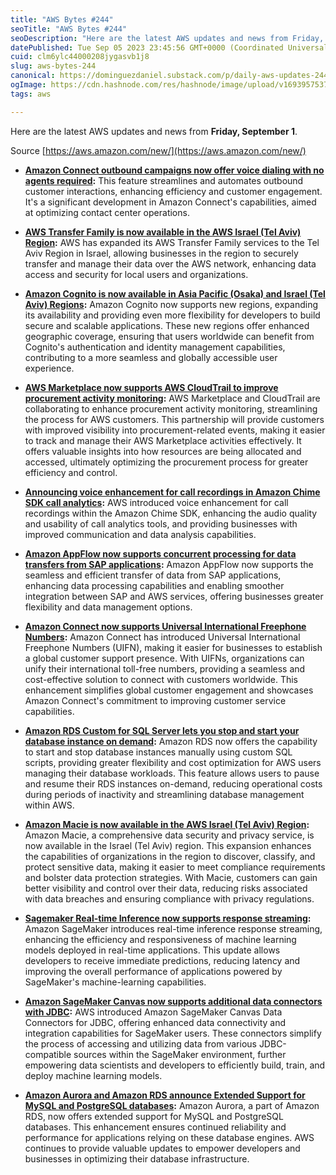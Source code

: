 ```yaml
---
title: "AWS Bytes #244"
seoTitle: "AWS Bytes #244"
seoDescription: "Here are the latest AWS updates and news from Friday, September 1."
datePublished: Tue Sep 05 2023 23:45:56 GMT+0000 (Coordinated Universal Time)
cuid: clm6ylc44000208jygasvb1j8
slug: aws-bytes-244
canonical: https://dominguezdaniel.substack.com/p/daily-aws-updates-244
ogImage: https://cdn.hashnode.com/res/hashnode/image/upload/v1693957537074/5d6699e8-a4ae-4703-b739-6ce7903e6487.jpeg
tags: aws

---
```


Here are the latest AWS updates and news from **Friday, September 1**.

Source [https://aws.amazon.com/new/](https://aws.amazon.com/new/)

* [**Amazon Connect outbound campaigns now offer voice dialing with no agents required**](https://aws.amazon.com/about-aws/whats-new/2023/09/amazon-connect-outbound-campaigns-voice-dialing-no-agents-required/)**:** This feature streamlines and automates outbound customer interactions, enhancing efficiency and customer engagement. It's a significant development in Amazon Connect's capabilities, aimed at optimizing contact center operations.
    
* [**AWS Transfer Family is now available in the AWS Israel (Tel Aviv) Region**](https://aws.amazon.com/about-aws/whats-new/2023/09/aws-transfer-family-aws-israel-tel-aviv-region/)**:** AWS has expanded its AWS Transfer Family services to the Tel Aviv Region in Israel, allowing businesses in the region to securely transfer and manage their data over the AWS network, enhancing data access and security for local users and organizations.
    
* [**Amazon Cognito is now available in Asia Pacific (Osaka) and Israel (Tel Aviv) Regions**](https://aws.amazon.com/about-aws/whats-new/2023/09/amazon-cognito-new-regions/)**:** Amazon Cognito now supports new regions, expanding its availability and providing even more flexibility for developers to build secure and scalable applications. These new regions offer enhanced geographic coverage, ensuring that users worldwide can benefit from Cognito's authentication and identity management capabilities, contributing to a more seamless and globally accessible user experience.
    
* [**AWS Marketplace now supports AWS CloudTrail to improve procurement activity monitoring**](https://aws.amazon.com/about-aws/whats-new/2023/09/aws-marketplace-cloudtrail-improve-procurement-activity-monitoring/)**:** AWS Marketplace and CloudTrail are collaborating to enhance procurement activity monitoring, streamlining the process for AWS customers. This partnership will provide customers with improved visibility into procurement-related events, making it easier to track and manage their AWS Marketplace activities effectively. It offers valuable insights into how resources are being allocated and accessed, ultimately optimizing the procurement process for greater efficiency and control.
    
* [**Announcing voice enhancement for call recordings in Amazon Chime SDK call analytics**](https://aws.amazon.com/about-aws/whats-new/2023/09/voice-enhancement-call-recordings-amazon-chime-sdk-call-analytics/)**:** AWS introduced voice enhancement for call recordings within the Amazon Chime SDK, enhancing the audio quality and usability of call analytics tools, and providing businesses with improved communication and data analysis capabilities.
    
* [**Amazon AppFlow now supports concurrent processing for data transfers from SAP applications**](https://aws.amazon.com/about-aws/whats-new/2023/09/amazon-appflow-current-processing-data-transfers-sap-applications/)**:** Amazon AppFlow now supports the seamless and efficient transfer of data from SAP applications, enhancing data processing capabilities and enabling smoother integration between SAP and AWS services, offering businesses greater flexibility and data management options.
    
* [**Amazon Connect now supports Universal International Freephone Numbers**](https://aws.amazon.com/about-aws/whats-new/2023/09/amazon-connect-universal-international-freephone-numbers/)**:** Amazon Connect has introduced Universal International Freephone Numbers (UIFN), making it easier for businesses to establish a global customer support presence. With UIFNs, organizations can unify their international toll-free numbers, providing a seamless and cost-effective solution to connect with customers worldwide. This enhancement simplifies global customer engagement and showcases Amazon Connect's commitment to improving customer service capabilities.
    
* [**Amazon RDS Custom for SQL Server lets you stop and start your database instance on demand**](https://aws.amazon.com/about-aws/whats-new/2023/09/amazon-rds-custom-sql-stop-start-database-instance/)**:** Amazon RDS now offers the capability to start and stop database instances manually using custom SQL scripts, providing greater flexibility and cost optimization for AWS users managing their database workloads. This feature allows users to pause and resume their RDS instances on-demand, reducing operational costs during periods of inactivity and streamlining database management within AWS.
    
* [**Amazon Macie is now available in the AWS Israel (Tel Aviv) Region**](https://aws.amazon.com/about-aws/whats-new/2023/09/amazon-macie-israel-tel-aviv-region/)**:** Amazon Macie, a comprehensive data security and privacy service, is now available in the Israel (Tel Aviv) region. This expansion enhances the capabilities of organizations in the region to discover, classify, and protect sensitive data, making it easier to meet compliance requirements and bolster data protection strategies. With Macie, customers can gain better visibility and control over their data, reducing risks associated with data breaches and ensuring compliance with privacy regulations.
    
* [**Sagemaker Real-time Inference now supports response streaming**](https://aws.amazon.com/about-aws/whats-new/2023/09/sagemaker-real-time-inference-response-streaming/)**:** Amazon SageMaker introduces real-time inference response streaming, enhancing the efficiency and responsiveness of machine learning models deployed in real-time applications. This update allows developers to receive immediate predictions, reducing latency and improving the overall performance of applications powered by SageMaker's machine-learning capabilities.
    
* [**Amazon SageMaker Canvas now supports additional data connectors with JDBC**](https://aws.amazon.com/about-aws/whats-new/2023/09/amazon-sagemaker-canvas-data-connectors-jdbc/)**:** AWS introduced Amazon SageMaker Canvas Data Connectors for JDBC, offering enhanced data connectivity and integration capabilities for SageMaker users. These connectors simplify the process of accessing and utilizing data from various JDBC-compatible sources within the SageMaker environment, further empowering data scientists and developers to efficiently build, train, and deploy machine learning models.
    
* [**Amazon Aurora and Amazon RDS announce Extended Support for MySQL and PostgreSQL databases**](https://aws.amazon.com/about-aws/whats-new/2023/09/amazon-aurora-rds-extended-support-mysql-postgresql-databases/)**:** Amazon Aurora, a part of Amazon RDS, now offers extended support for MySQL and PostgreSQL databases. This enhancement ensures continued reliability and performance for applications relying on these database engines. AWS continues to provide valuable updates to empower developers and businesses in optimizing their database infrastructure.